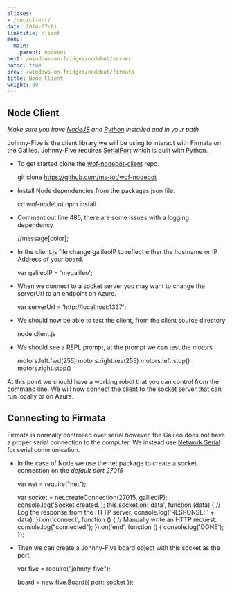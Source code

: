 ```yaml
---
aliases:
- /doc/client/
date: 2014-07-01
linktitle: client 
menu:
  main:
    parent: nodebot 
next: /windows-on-fridges/nodebot/server
notoc: true
prev: /windows-on-fridges/nodebot/firmata
title: Node Client 
weight: 80
---
```


## Node Client

_Make sure you have [NodeJS](http://nodejs.org) and [Python](http://python.org) installed and in your path_

Johnny-Five is the client library we will be using to interact with Firmata on the Galileo. Johnny-Five requires [SerialPort](https://github.com/voodootikigod/node-serialport) which is built with Python.

  * To get started clone the [wof-nodebot-client](https://github.com/ms-iot/wof-nodebot) repo.

    git clone https://github.com/ms-iot/wof-nodebot

  * Install Node dependencies from the packages.json file.

    cd wof-nodebot
    npm install

  * Comment out line 485, there are some issues with a logging dependency

    //message[color];

  * In the client.js file change galileoIP to reflect either the hostname or IP Address of your board.

    var galileoIP = 'mygalileo';

  * When we connect to a socket server you may want to change the serverUrl to an endpoint on Azure.

    var serverUrl = 'http://localhost:1337';
    
  * We should now be able to test the client, from the client source directory

    node client.js
    
  * We should see a REPL prompt, at the prompt we can test the motors

    motors.left.fwd(255)
    motors.right.rev(255)
    motors.left.stop()
    motors.right.stop()
    
At this point we should have a working robot that you can control from the command line.
We will now connect the client to the socket server that can run locally or on Azure.

## Connecting to Firmata

  Firmata is normally controlled over serial however, the Galileo does not have a proper serial connection to the computer.
  We instead use [Network Serial](https://github.com/ms-iot/galileo-sdk/blob/develop/source/NetworkSerial.h) for serial communication.
  
  * In the case of Node we use the net package to create a socket connection on the _default port 27015_
    
    var net = require("net");

    var socket = net.createConnection(27015, galileoIP); 
    console.log('Socket created.');
    this.socket.on('data', function (data) {
      // Log the response from the HTTP server.
      console.log('RESPONSE: ' + data);
    }).on('connect', function () {
      // Manually write an HTTP request.
      console.log("connected");
    }).on('end', function () {
      console.log('DONE');
    });

  * Then we can create a Johnny-Five board object with this socket as the port.
    
    var five = require("johnny-five");

    board = new five.Board({
      port: socket
    });
